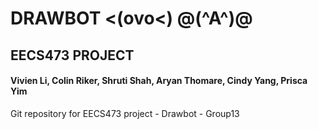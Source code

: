 # DRAWBOT <(ovo<)  @(^A^)@
## EECS473 PROJECT
#### Vivien Li, Colin Riker, Shruti Shah, Aryan Thomare, Cindy Yang, Prisca Yim
Git repository for EECS473 project - Drawbot - Group13